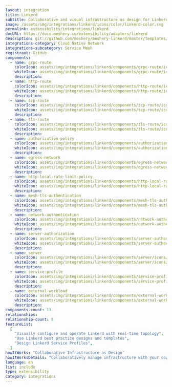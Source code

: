 ```yaml
---
layout: integration
title: Linkerd
subtitle: Collaborative and visual infrastructure as design for Linkerd
image: /assets/img/integrations/linkerd/icons/color/linkerd-color.svg
permalink: extensibility/integrations/linkerd
docURL: https://docs.meshery.io/extensibility/adapters/linkerd
description: git://github.com/meshery/meshery-linkerd/master/templates/meshmodel/components/stable-2.9.5
integrations-category: Cloud Native Network
integrations-subcategory: Service Mesh
registrant: GitHub
components:
  - name: grpc-route
    colorIcon: assets/img/integrations/linkerd/components/grpc-route/icons/color/grpc-route-color.svg
    whiteIcon: assets/img/integrations/linkerd/components/grpc-route/icons/white/grpc-route-white.svg
    description:
  - name: http-route
    colorIcon: assets/img/integrations/linkerd/components/http-route/icons/color/http-route-color.svg
    whiteIcon: assets/img/integrations/linkerd/components/http-route/icons/white/http-route-white.svg
    description:
  - name: tcp-route
    colorIcon: assets/img/integrations/linkerd/components/tcp-route/icons/color/tcp-route-color.svg
    whiteIcon: assets/img/integrations/linkerd/components/tcp-route/icons/white/tcp-route-white.svg
    description:
  - name: tls-route
    colorIcon: assets/img/integrations/linkerd/components/tls-route/icons/color/tls-route-color.svg
    whiteIcon: assets/img/integrations/linkerd/components/tls-route/icons/white/tls-route-white.svg
    description:
  - name: authorization-policy
    colorIcon: assets/img/integrations/linkerd/components/authorization-policy/icons/color/authorization-policy-color.svg
    whiteIcon: assets/img/integrations/linkerd/components/authorization-policy/icons/white/authorization-policy-white.svg
    description:
  - name: egress-network
    colorIcon: assets/img/integrations/linkerd/components/egress-network/icons/color/egress-network-color.svg
    whiteIcon: assets/img/integrations/linkerd/components/egress-network/icons/white/egress-network-white.svg
    description:
  - name: http-local-rate-limit-policy
    colorIcon: assets/img/integrations/linkerd/components/http-local-rate-limit-policy/icons/color/http-local-rate-limit-policy-color.svg
    whiteIcon: assets/img/integrations/linkerd/components/http-local-rate-limit-policy/icons/white/http-local-rate-limit-policy-white.svg
    description:
  - name: mesh-tls-authentication
    colorIcon: assets/img/integrations/linkerd/components/mesh-tls-authentication/icons/color/mesh-tls-authentication-color.svg
    whiteIcon: assets/img/integrations/linkerd/components/mesh-tls-authentication/icons/white/mesh-tls-authentication-white.svg
    description:
  - name: network-authentication
    colorIcon: assets/img/integrations/linkerd/components/network-authentication/icons/color/network-authentication-color.svg
    whiteIcon: assets/img/integrations/linkerd/components/network-authentication/icons/white/network-authentication-white.svg
    description:
  - name: server-authorization
    colorIcon: assets/img/integrations/linkerd/components/server-authorization/icons/color/server-authorization-color.svg
    whiteIcon: assets/img/integrations/linkerd/components/server-authorization/icons/white/server-authorization-white.svg
    description:
  - name: server
    colorIcon: assets/img/integrations/linkerd/components/server/icons/color/server-color.svg
    whiteIcon: assets/img/integrations/linkerd/components/server/icons/white/server-white.svg
    description:
  - name: service-profile
    colorIcon: assets/img/integrations/linkerd/components/service-profile/icons/color/service-profile-color.svg
    whiteIcon: assets/img/integrations/linkerd/components/service-profile/icons/white/service-profile-white.svg
    description:
  - name: external-workload
    colorIcon: assets/img/integrations/linkerd/components/external-workload/icons/color/external-workload-color.svg
    whiteIcon: assets/img/integrations/linkerd/components/external-workload/icons/white/external-workload-white.svg
    description:
components-count: 13
relationships:
relationship-count: 0
featureList:
  [
    "Visually configure and operate Linkerd with real-time topology",
    "Use Linkerd best practice designs and templates",
    "Design Linkerd Service Profiles",
  ]
howItWorks: "Collaborative Infrastructure as Design"
howItWorksDetails: "Collaboratively manage infrastructure with your coworkers synchronously sharing the same designs."
language: en
list: include
type: extensibility
category: integrations
---
```

